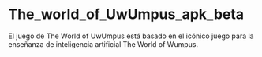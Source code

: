 # The_world_of_UwUmpus_apk_beta
El juego de The World of UwUmpus está basado en el icónico juego para la enseñanza de inteligencia artificial The World of Wumpus.
